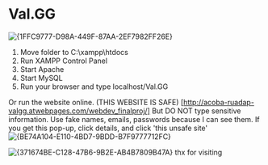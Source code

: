 # Val.GG
![{1FFC9777-D98A-449F-87AA-2EF7982FF26E}](https://github.com/user-attachments/assets/b17460e9-7979-407e-8aa5-96828285ca7e)

1. Move folder to C:\xampp\htdocs
2. Run XAMPP Control Panel
3. Start Apache
4. Start MySQL
5. Run your browser and type localhost/Val.GG

Or run the website online. (THIS WEBSITE IS SAFE) [http://acoba-ruadap-valgg.atwebpages.com/webdev_finalproj/]
But DO NOT type sensitive information. Use fake names, emails, passwords because I can see them.
If you get this pop-up, click details, and click 'this unsafe site'
![{BE74A104-E110-4BD7-9BDD-B7F9777712FC}](https://github.com/user-attachments/assets/89b97190-70a2-4e6a-8974-159c311873e9)

![{371674BE-C128-47B6-9B2E-AB4B7809B47A}](https://github.com/user-attachments/assets/07c0d995-90ea-43d0-87aa-167d17035b51)
thx for visiting
